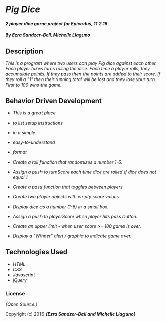 # _Pig Dice_

#### _2 player dice game project for Epicodus, 11.2.16_

#### By _**Ezra Sandzer-Bell, Michelle Llaguno**_

## Description

_This is a program where two users can play Pig dice against each other. Each player takes turns rolling the dice. Each time a player rolls, they accumulate points. If they pass then the points are added to their score. If they roll a "1" then their running total will be lost and they lose your turn. First to 100 wins the game._

## Behavior Driven Development

* _This is a great place_
* _to list setup instructions_
* _in a simple_
* _easy-to-understand_
* _format_

* _Create a roll function that randomizes a number 1-6._
* _Assign a push to turnScore each time dice are rolled if dice does not equal 1._
* _Create a pass function that toggles between players._
* _Create two player objects with empty score values._
* _Display dice as a number (1-6) in a small box._
* _Assign a push to playerScore when player hits pass button._
* _Create an upper limit - when user score >= 100 game is over._
* _Display a "Winner" alert / graphic to indicate game over._

## Technologies Used

* _HTML_
* _CSS_
* _Javascript_
* _jQuery_

### License

*{Open Source.}*

Copyright (c) 2016 **_{Ezra Sandzer-Bell and Michelle Llaguno}_**
